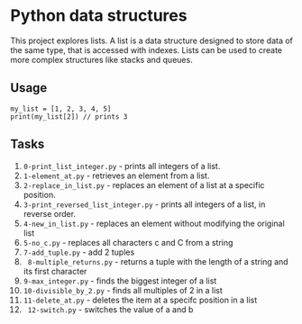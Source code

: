 # Python data structures
This project explores lists. A list is a data structure designed to store data of the same type, that is accessed with indexes. Lists can be used to create more complex structures like stacks and queues.

## Usage
```
my_list = [1, 2, 3, 4, 5]
print(my_list[2]) // prints 3
```

## Tasks
1. `0-print_list_integer.py` - prints all integers of a list.
2. `1-element_at.py` - retrieves an element from a list.
3. `2-replace_in_list.py` - replaces an element of a list at a specific position.
4. `3-print_reversed_list_integer.py` - prints all integers of a list, in reverse order.
5. `4-new_in_list.py` - replaces an element without modifying the original list
6. `5-no_c.py` - replaces all characters c and C from a string
7. `7-add_tuple.py` - add 2 tuples
8. ` 8-multiple_returns.py` - returns a tuple with the length of a string and its first character
9. `9-max_integer.py` - finds the biggest integer of a list
10. `10-divisible_by_2.py` - finds all multiples of 2 in a list
11. `11-delete_at.py` - deletes the item at a specifc position in a list
12. ` 12-switch.py` - switches the value of a and b
